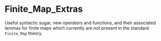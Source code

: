 # Finite_Map_Extras
Useful syntactic sugar, new operators and functions, and their associated lemmas for finite maps which currently are not present in the standard `Finite_Map` theory.
